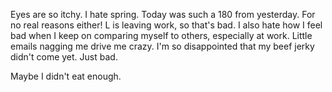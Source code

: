 Eyes are so itchy. I hate spring. Today was such a 180 from yesterday. For no real reasons either! L is leaving work, so that's bad. I also hate how I feel bad when I keep on comparing myself to others, especially at work. Little emails nagging me drive me crazy. I'm so disappointed that my beef jerky didn't come yet. Just bad.

Maybe I didn't eat enough.

